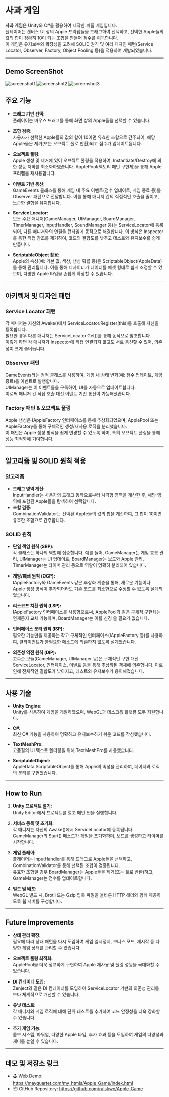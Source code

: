 # 사과 게임

**사과 게임**은 Unity와 C#을 활용하여 제작한 퍼즐 게임입니다.  
플레이어는 캔버스 UI 상의 Apple 프리팹들을 드래그하여 선택하고, 선택한 Apple들의 값의 합이 정확히 10이 되는 조합을 만들어 점수를 획득합니다.  
이 게임은 유지보수와 확장성을 고려해 SOLID 원칙 및 여러 디자인 패턴(Service Locator, Observer, Factory, Object Pooling 등)을 적용하여 개발되었습니다.

---

## Demo ScreenShot

![screenshot1](https://github.com/user-attachments/assets/e6bac2c6-075f-45ca-999a-45e16b442bb6)
![screenshot2](https://github.com/user-attachments/assets/c7d3627c-f735-4530-abc5-5a193887d09f)
![screenshot3](https://github.com/user-attachments/assets/49a8c797-a39b-4387-a498-955fc5ba6f40)


## 주요 기능

-   **드래그 기반 선택:**  
    플레이어는 마우스 드래그를 통해 화면 상의 Apple들을 선택할 수 있습니다.

-   **조합 검증:**  
    사용자가 선택한 Apple들의 값의 합이 10이면 유효한 조합으로 간주되어, 해당 Apple들은 제거(또는 오브젝트 풀로 반환)되고 점수가 업데이트됩니다.

-   **오브젝트 풀링:**  
    Apple 생성 및 제거에 있어 오브젝트 풀링을 적용하여, Instantiate/Destroy에 의한 성능 저하를 최소화하였습니다. ApplePool(팩토리 패턴 구현체)을 통해 Apple 프리팹을 재사용합니다.

-   **이벤트 기반 통신:**  
    GameEvents 클래스를 통해 게임 내 주요 이벤트(점수 업데이트, 게임 종료 등)를 Observer 패턴으로 전달합니다. 이를 통해 매니저 간의 직접적인 호출을 줄이고, 느슨한 결합을 유지합니다.

-   **Service Locator:**  
    모든 주요 매니저(GameManager, UIManager, BoardManager, TimerManager, InputHandler, SoundManager 등)는 ServiceLocator에 등록되어, 다른 매니저와의 연결을 런타임에 동적으로 해결합니다. 이 방식은 Inspector를 통한 직접 참조를 제거하여, 코드의 결합도를 낮추고 테스트와 유지보수를 쉽게 만듭니다.

-   **ScriptableObject 활용:**  
    Apple의 속성(예: 기본 값, 색상, 생성 확률 등)은 ScriptableObject(AppleData)를 통해 관리됩니다. 이를 통해 디자이너가 데이터를 에셋 형태로 쉽게 조정할 수 있으며, 다양한 Apple 타입을 손쉽게 확장할 수 있습니다.

---

## 아키텍처 및 디자인 패턴

### Service Locator 패턴

각 매니저는 자신의 Awake()에서 ServiceLocator.Register<T>(this)를 호출해 자신을 등록합니다.  
필요한 경우 다른 매니저는 ServiceLocator.Get<T>()를 통해 동적으로 참조합니다.  
이렇게 하면 각 매니저가 Inspector에 직접 연결되지 않고도 서로 통신할 수 있어, 의존성이 크게 줄어듭니다.

### Observer 패턴

GameEvents라는 정적 클래스를 사용하여, 게임 내 상태 변화(예: 점수 업데이트, 게임 종료)를 이벤트로 발행합니다.  
UIManager는 이 이벤트들을 구독하여, UI를 자동으로 업데이트합니다.  
이로써 매니저 간 직접 호출 대신 이벤트 기반 통신이 가능해졌습니다.

### Factory 패턴 & 오브젝트 풀링

Apple 생성은 IAppleFactory 인터페이스를 통해 추상화되었으며, ApplePool 또는 AppleFactory를 통해 구체적인 생성/재사용 로직을 분리했습니다.  
이 패턴은 Apple 생성 방식을 쉽게 변경할 수 있도록 하며, 특히 오브젝트 풀링을 통해 성능 최적화에 기여합니다.

---

## 알고리즘 및 SOLID 원칙 적용

### 알고리즘

-   **드래그 영역 계산:**  
    InputHandler는 사용자의 드래그 동작으로부터 사각형 영역을 계산한 후, 해당 영역에 포함된 Apple들을 탐색하여 선택합니다.
-   **조합 검증:**  
    CombinationValidator는 선택된 Apple들의 값의 합을 계산하여, 그 합이 10이면 유효한 조합으로 간주합니다.

### SOLID 원칙

-   **단일 책임 원칙 (SRP):**  
    각 클래스는 하나의 역할에 집중합니다. 예를 들어, GameManager는 게임 흐름 관리, UIManager는 UI 업데이트, BoardManager는 보드와 Apple 관리, TimerManager는 타이머 관리 등으로 역할이 명확히 분리되어 있습니다.

-   **개방/폐쇄 원칙 (OCP):**  
    IAppleFactory와 GameEvents 같은 추상화 계층을 통해, 새로운 기능이나 Apple 생성 방식이 추가되더라도 기존 코드를 최소한으로 수정할 수 있도록 설계되었습니다.

-   **리스코프 치환 원칙 (LSP):**  
    IAppleFactory 인터페이스를 사용함으로써, ApplePool과 같은 구체적 구현체는 언제든지 교체 가능하며, BoardManager는 이를 신경 쓸 필요가 없습니다.

-   **인터페이스 분리 원칙 (ISP):**  
    필요한 기능만을 제공하는 작고 구체적인 인터페이스(IAppleFactory 등)를 사용하여, 클라이언트가 불필요한 메소드에 의존하지 않도록 설계했습니다.

-   **의존성 역전 원칙 (DIP):**  
    고수준 모듈(GameManager, UIManager 등)은 구체적인 구현 대신 ServiceLocator, 인터페이스, 이벤트 등을 통해 추상화된 객체에 의존합니다. 이로 인해 전체적인 결합도가 낮아지고, 테스트와 유지보수가 용이해졌습니다.

---

## 사용 기술

-   **Unity Engine:**  
    Unity를 사용하여 게임을 개발하였으며, WebGL과 데스크톱 플랫폼 모두 지원합니다.

-   **C#:**  
    최신 C# 기능을 사용하여 명확하고 유지보수하기 쉬운 코드를 작성했습니다.

-   **TextMeshPro:**  
    고품질의 UI 텍스트 렌더링을 위해 TextMeshPro를 사용했습니다.

-   **ScriptableObject:**  
    AppleData ScriptableObject를 통해 Apple의 속성을 관리하여, 데이터와 로직의 분리를 구현했습니다.

---

## How to Run

1. **Unity 프로젝트 열기:**  
   Unity Editor에서 프로젝트를 열고 메인 씬을 실행합니다.

2. **서비스 등록 및 초기화:**  
   각 매니저는 자신의 Awake()에서 ServiceLocator에 등록됩니다. GameManager의 Start() 메소드가 게임을 초기화하며, 보드를 생성하고 타이머를 시작합니다.

3. **게임 플레이:**  
   플레이어는 InputHandler를 통해 드래그로 Apple들을 선택하고, CombinationValidator를 통해 선택된 조합이 검증됩니다.  
   유효한 조합일 경우 BoardManager는 Apple들을 제거(또는 풀로 반환)하고, GameManager는 점수를 업데이트합니다.

4. **빌드 및 배포:**  
   WebGL 빌드 시, Brotli 또는 Gzip 압축 파일을 올바른 HTTP 헤더와 함께 제공하도록 웹 서버를 구성합니다.

---

## Future Improvements

-   **상태 관리 확장:**  
    필요에 따라 상태 패턴을 다시 도입하여 게임 일시정지, 보너스 모드, 재시작 등 다양한 게임 상태를 관리할 수 있습니다.

-   **오브젝트 풀링 최적화:**  
    ApplePool을 더욱 정교하게 구현하여 Apple 재사용 및 풀링 성능을 극대화할 수 있습니다.

-   **DI 컨테이너 도입:**  
    Zenject와 같은 DI 컨테이너를 도입하여 ServiceLocator 기반의 의존성 관리를 보다 체계적으로 개선할 수 있습니다.

-   **유닛 테스트:**  
    각 매니저와 게임 로직에 대해 단위 테스트를 추가하여 코드 안정성을 더욱 강화할 수 있습니다.

-   **추가 게임 기능:**  
    콤보 시스템, 파워업, 다양한 Apple 타입, 추가 효과 등을 도입하여 게임의 다양성과 재미를 높일 수 있습니다.

---

## 데모 및 저장소 링크

-   🕹️ Web Demo: https://mayquartet.com/my_htmls/Apple_Game/index.html
-   📦 GitHub Repository: https://github.com/ralskwo/Apple-Game

